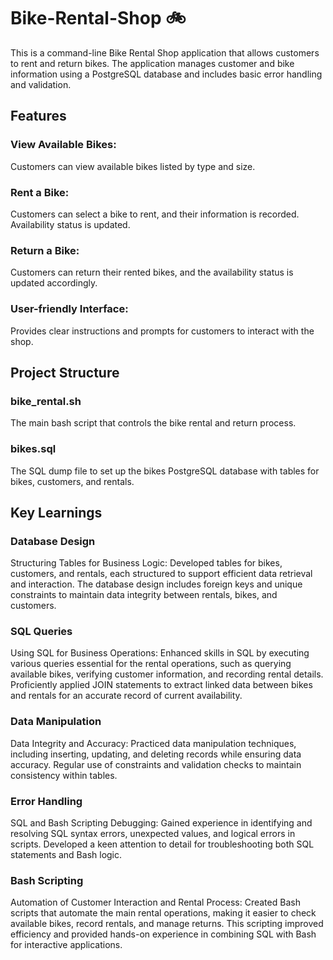 # Bike-Rental-Shop 🚲
This is a command-line Bike Rental Shop application that allows customers to rent and return bikes. The application manages customer and bike information using a PostgreSQL database and includes basic error handling and validation.

## Features
### View Available Bikes:
Customers can view available bikes listed by type and size.
### Rent a Bike:
Customers can select a bike to rent, and their information is recorded. Availability status is updated.
### Return a Bike:
Customers can return their rented bikes, and the availability status is updated accordingly.
### User-friendly Interface:
Provides clear instructions and prompts for customers to interact with the shop.

## Project Structure
### bike_rental.sh
The main bash script that controls the bike rental and return process.
### bikes.sql
The SQL dump file to set up the bikes PostgreSQL database with tables for bikes, customers, and rentals.

## Key Learnings
### Database Design
Structuring Tables for Business Logic: Developed tables for bikes, customers, and rentals, each structured to support efficient data retrieval and interaction. The database design includes foreign keys and unique constraints to maintain data integrity between rentals, bikes, and customers.

### SQL Queries
Using SQL for Business Operations: Enhanced skills in SQL by executing various queries essential for the rental operations, such as querying available bikes, verifying customer information, and recording rental details. Proficiently applied JOIN statements to extract linked data between bikes and rentals for an accurate record of current availability.

### Data Manipulation
Data Integrity and Accuracy: Practiced data manipulation techniques, including inserting, updating, and deleting records while ensuring data accuracy. Regular use of constraints and validation checks to maintain consistency within tables.

### Error Handling
SQL and Bash Scripting Debugging: Gained experience in identifying and resolving SQL syntax errors, unexpected values, and logical errors in scripts. Developed a keen attention to detail for troubleshooting both SQL statements and Bash logic.

### Bash Scripting
Automation of Customer Interaction and Rental Process: Created Bash scripts that automate the main rental operations, making it easier to check available bikes, record rentals, and manage returns. This scripting improved efficiency and provided hands-on experience in combining SQL with Bash for interactive applications.
